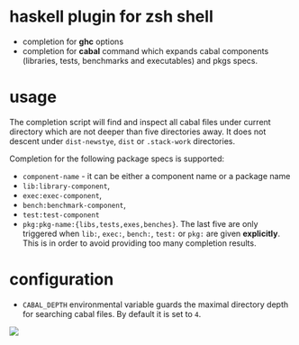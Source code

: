 # haskell plugin for zsh shell

* completion for **ghc** options
* completion for **cabal** command which expands cabal components (libraries,
    tests, benchmarks and executables) and pkgs specs.

# usage

The completion script will find and inspect all cabal files under current
directory which are not deeper than five directories away. It does not descent
under `dist-newstye`, `dist` or `.stack-work` directories.

Completion for the following package specs is supported:
* `component-name` - it can be either a component name or a package name
* `lib:library-component`,
* `exec:exec-component`,
* `bench:benchmark-component`,
* `test:test-component`
* `pkg:pkg-name:{libs,tests,exes,benches}`.
The last five are only triggered when `lib:`, `exec:`, `bench:`, 
`test:` or `pkg:` are given **explicitly**.  This is in order to avoid
providing too many completion results.

# configuration

* `CABAL_DEPTH` environmental variable guards the maximal directory depth for
  searching cabal files.  By default it is set to `4`.

![](https://raw.githubusercontent.com/coot/zsh-cabal/master/docs/screencast.gif)
